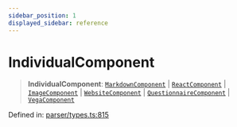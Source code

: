 ```yaml
---
sidebar_position: 1
displayed_sidebar: reference
---
```


# IndividualComponent

> **IndividualComponent**: [`MarkdownComponent`](../interfaces/MarkdownComponent.md) \| [`ReactComponent`](../interfaces/ReactComponent.md) \| [`ImageComponent`](../interfaces/ImageComponent.md) \| [`WebsiteComponent`](../interfaces/WebsiteComponent.md) \| [`QuestionnaireComponent`](../interfaces/QuestionnaireComponent.md) \| [`VegaComponent`](VegaComponent.md)

Defined in: [parser/types.ts:815](https://github.com/revisit-studies/study/blob/79149c8bf8bccdc63f81d04e34de6bd5b26d533d/src/parser/types.ts#L815)
